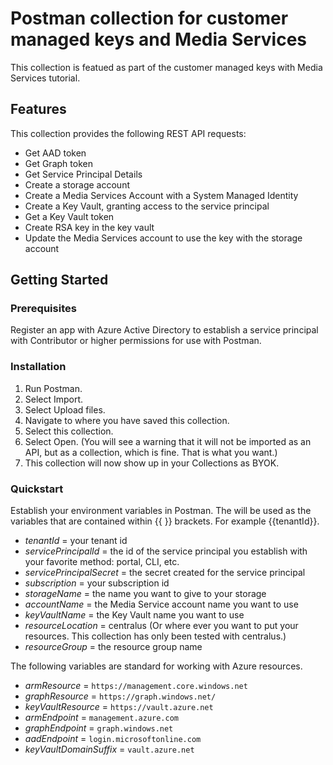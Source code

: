 # Postman collection for customer managed keys and Media Services

This collection is featued as part of the customer managed keys with Media Services tutorial.

## Features

This collection provides the following REST API requests:

* Get AAD token
* Get Graph token
* Get Service Principal Details
* Create a storage account
* Create a Media Services Account with a System Managed Identity
* Create a Key Vault, granting access to the service principal
* Get a Key Vault token
* Create RSA key in the key vault
* Update the Media Services account to use the key with the storage account

## Getting Started

### Prerequisites

Register an app with Azure Active Directory to establish a service principal with Contributor or higher permissions for use with Postman.

### Installation

1. Run Postman.
2. Select Import.
3. Select Upload files.
4. Navigate to where you have saved this collection.
5. Select this collection.
6. Select Open.  (You will see a warning that it will not be imported as an API, but as a collection, which is fine.  That is what you want.)
7. This collection will now show up in your Collections as BYOK.

### Quickstart
Establish your environment variables in Postman. The will be used as the variables that are contained within {{ }} brackets.  For example {{tenantId}}.

* *tenantId* = your tenant id
* *servicePrincipalId* = the id of the service principal you establish with your favorite method: portal, CLI, etc.
* *servicePrincipalSecret* = the secret created for the service principal
* *subscription* = your subscription id
* *storageName* = the name you want to give to your storage
* *accountName* = the Media Service account name you want to use
* *keyVaultName* = the Key Vault name you want to use
* *resourceLocation* = centralus (Or where ever you want to put your resources.  This collection has only been tested with centralus.)
* *resourceGroup* = the resource group name

The following variables are standard for working with Azure resources.

* *armResource* = `https://management.core.windows.net`
* *graphResource* = `https://graph.windows.net/`
* *keyVaultResource* = `https://vault.azure.net`
* *armEndpoint* = `management.azure.com`
* *graphEndpoint* = `graph.windows.net`
* *aadEndpoint* = `login.microsoftonline.com`
* *keyVaultDomainSuffix* = `vault.azure.net`

